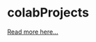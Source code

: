 # colabProjects

[Read more here...](https://dev.to/leo1612d/deepgram-x-dev-hackathon-project-deepxgrammar-54m7)

